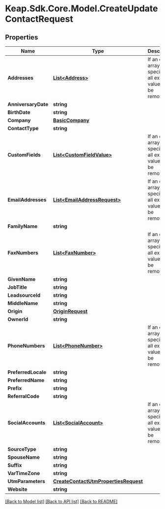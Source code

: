# Keap.Sdk.Core.Model.CreateUpdateContactRequest

## Properties

Name | Type | Description | Notes
------------ | ------------- | ------------- | -------------
**Addresses** | [**List&lt;Address&gt;**](Address.md) | If an empty array is specified, all existing values will be removed. | [optional] 
**AnniversaryDate** | **string** |  | [optional] 
**BirthDate** | **string** |  | [optional] 
**Company** | [**BasicCompany**](BasicCompany.md) |  | [optional] 
**ContactType** | **string** |  | [optional] 
**CustomFields** | [**List&lt;CustomFieldValue&gt;**](CustomFieldValue.md) | If an empty array is specified, all existing values will be removed. | [optional] 
**EmailAddresses** | [**List&lt;EmailAddressRequest&gt;**](EmailAddressRequest.md) | If an empty array is specified, all existing values will be removed. | [optional] 
**FamilyName** | **string** |  | [optional] 
**FaxNumbers** | [**List&lt;FaxNumber&gt;**](FaxNumber.md) | If an empty array is specified, all existing values will be removed. | [optional] 
**GivenName** | **string** |  | [optional] 
**JobTitle** | **string** |  | [optional] 
**LeadsourceId** | **string** |  | [optional] 
**MiddleName** | **string** |  | [optional] 
**Origin** | [**OriginRequest**](OriginRequest.md) |  | [optional] 
**OwnerId** | **string** |  | [optional] 
**PhoneNumbers** | [**List&lt;PhoneNumber&gt;**](PhoneNumber.md) | If an empty array is specified, all existing values will be removed. | [optional] 
**PreferredLocale** | **string** |  | [optional] 
**PreferredName** | **string** |  | [optional] 
**Prefix** | **string** |  | [optional] 
**ReferralCode** | **string** |  | [optional] 
**SocialAccounts** | [**List&lt;SocialAccount&gt;**](SocialAccount.md) | If an empty array is specified, all existing values will be removed. | [optional] 
**SourceType** | **string** |  | [optional] 
**SpouseName** | **string** |  | [optional] 
**Suffix** | **string** |  | [optional] 
**VarTimeZone** | **string** |  | [optional] 
**UtmParameters** | [**CreateContactUtmPropertiesRequest**](CreateContactUtmPropertiesRequest.md) |  | [optional] 
**Website** | **string** |  | [optional] 

[[Back to Model list]](../README.md#documentation-for-models) [[Back to API list]](../README.md#documentation-for-api-endpoints) [[Back to README]](../README.md)

